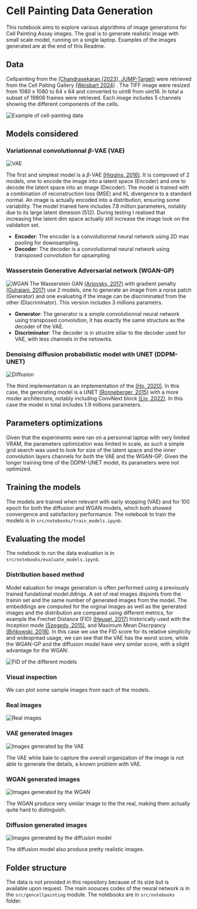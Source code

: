 # Cell Painting Data Generation

This notebook aims to explore various algorithms of image generations for Cell Painting Assay images. The goal is to generate realistic image with small scale model, running on a single laptop. Examples of the images generated are at the end of this Readme.

## Data

Cellpainting from the [(Chandrasekaran (2023), ](https://www.biorxiv.org/content/10.1101/2023.03.23.534023v2)[JUMP-Target)](https://broadinstitute.github.io/jump_hub/explanations/data_description.html) were retrieved from the Cell Paiting Gallery [(Weisbart 2024)](https://www.nature.com/articles/s41592-024-02399-z) . The TIFF image were resized from 1080 x 1080 to 64 x 64 and converted to uint8 from uint16. In total a subset of 19806 frames were retrieved. Each image includes 5 channels showing the different components of the cells.

![Example of cell-painting data](./data/images/real_2.png)

## Models considered

### Variationnal convolutionnal $\beta$-VAE (VAE)
![VAE](./data/images/VAE.png)

The first and simplest model is a $\beta$-VAE [(Higgins, 2016)](https://arxiv.org/abs/1606.05579). It is composed of 2 models, one to encode the image into a latent space (Encoder) and one to decode the latent space into an image (Decoder). The model is trained with a combination of reconstruction loss (MSE) and KL divergence to a standard normal. An image is actually encoded into a distribution, ensuring some variability. The model trianed here includes 7.8 million parameters, notably due to its large latent dimesion (512). During testing I realised that increasing hhe latent dim space actually still increase the image look on the validation set.

* __Encoder__: The encoder is a convolutionnal neural network using 2D max pooling for downsampling.
* __Decoder__: The decoder is a convolutionnal neural network using transposed convolution for upsampling

### Wasserstein Generative Adversarial network (WGAN-GP)
![WGAN](./data/images/WGAN.png)
The Wasserstein GAN [(Arjovsky, 2017)](https://arxiv.org/abs/1701.07875) with gradient penalty [(Gulrajani, 2017)](https://arxiv.org/abs/1704.00028) use 2 models, one to generate an image from a noise patch (Generator) and one evaluating if the image can be discriminated from the other (Discriminator). This version includes 3 millions parametrs.

* __Generator__: The generator is a simple convolutionnal neural network using transposed convolution, it has exactly the same structure as the decoder of the VAE.
* __Discriminator__: The decoder is in structre siilar to the decoder used for VAE, with less channels in the netowrks.

### Denoising diffusion probabilistic model with UNET (DDPM-UNET)
![Diffusion](./data/images/diffusion.png)

The third implementation is an implementation of the [(Ho, 2020)](https://arxiv.org/pdf/2006.11239). In this case, the generating model is a UNET [(Ronneberger, 2015)](https://arxiv.org/abs/1505.04597) with a more moder architecture, notably including ConvNext block [(Lio, 2022)](https://arxiv.org/abs/2201.03545). In this case the model in total includes 1.9 millions parameters.

## Parameters optimizations

Given that the experiments were ran on a personnal laptop with very limited VRAM, the parameters optimization was limited in scale, as such a simple grid search was used to look for size of the latent space and the inner convolution layers channels for both the VAE and the WGAN-GP. Given the longer training time of the DDPM-UNET model, its parameters were not optimized.

## Training the models

The models are trained when relevant with early stopping (VAE) and for 100 epoch for both the diffusion and WGAN models, which both showed convergence and satisfactory performance. The notebook to train the models is in `src/notebooks/train_models.ipynb`.

## Evaluating the model

The notebook to run the data evaluation is in `src/notebooks/evaluate_models.ipynb`.

### Distribution based method
Model ealuation for image generation is often performed using a previously trained fundational model.ddings. A set of real images disjoints from the trainin set and the same number of generated images from the model. The embeddings are computed for the orginal images as well as the generated images and the distribution are compared using different metrics, for example the Frechet  Distance (FID) [(Heusel, 2017)](https://arxiv.org/pdf/1706.08500) historically used with the Inception mode [(Szegedy, 2015)](https://arxiv.org/abs/1512.00567v3), and Maximum Mean Discrpancy [(Bińkowski, 2018)](https://arxiv.org/abs/1801.01401). In this case we use the FID score for its relative simplicity and widespread usage, we can see that the VAE has the worst score, while the WGAN-GP and the diffusion model have very similar score, with a slight advantage for the WGAN:

![FID of the different models](./data/images/fid_models.png)


### Visual inspection

We can plot some sample images from each of the models.

### Real images

![Real images](./data/images/real_2.png)

### VAE generated images
![Images generated by the VAE](./data/images/gen_VAE_2.png)

The VAE while bale to capture the overall organization of the image is not able to generate the details, a known problem with VAE.

### WGAN generated images
![Images generated by the WGAN](./data/images/gen_WGANGP_2.png)

The WGAN produce very similar image to the the real, making them actually quite hard to distinguish.

### Diffusion generated images
![Images generated by the diffusion model](./data/images/gen_Diff-UNet_3.png)

The diffusion model also produce pretty  realistic images.

## Folder structure

The data is not provided in this repository because of its size but is available upon request. The main soouces codes of the neural network is in the `src/gencellpainting` module. The notebooks are in `src/notebooks` folder.